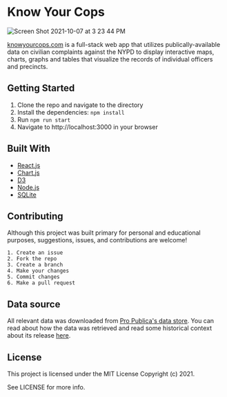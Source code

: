 # Know Your Cops
![Screen Shot 2021-10-07 at 3 23 44 PM](https://user-images.githubusercontent.com/42900752/136449704-4286ede6-88e1-4ff9-9a1f-bbe387ed3139.png)

[knowyourcops.com](https://knowyourcops.com) is a full-stack web app that utilizes publically-available data on civilian complaints against the NYPD to display interactive maps, charts, graphs and tables that visualize the records of individual officers and precincts.

## Getting Started

1. Clone the repo and navigate to the directory
2. Install the dependencies: `npm install`
3. Run `npm run start`
4. Navigate to http://localhost:3000 in your browser

## Built With

* [React.js](https://reactjs.org/)
* [Chart.js](https://www.chartjs.org/)
* [D3](https://d3js.org/)
* [Node.js](https://nodejs.org/en/)
* [SQLite](https://www.sqlite.org/index.html)

## Contributing

Although this project was built primary for personal and educational purposes, suggestions, issues, and contributions are welcome!

```
1. Create an issue
2. Fork the repo
3. Create a branch
4. Make your changes
5. Commit changes
6. Make a pull request
```

## Data source

All relevant data was downloaded from [Pro Publica's data store](https://www.propublica.org/datastore/dataset/civilian-complaints-against-new-york-city-police-officers).  You can read about how the data was retrieved and read some historical context about its release [here](https://projects.propublica.org/nypd-ccrb/#about).

## License

This project is licensed under the MIT License Copyright (c) 2021.

See LICENSE for more info.
